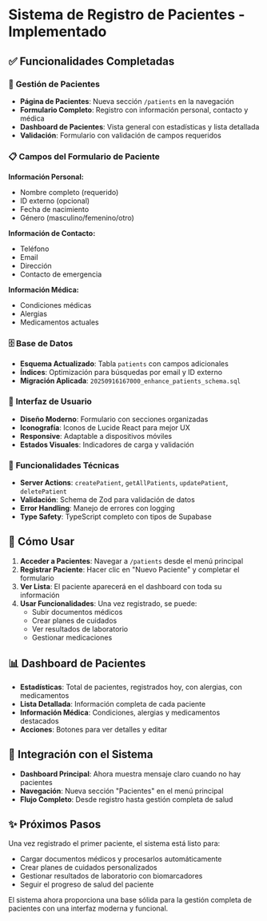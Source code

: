 # Sistema de Registro de Pacientes - Implementado

## ✅ Funcionalidades Completadas

### 🏥 **Gestión de Pacientes**
- **Página de Pacientes**: Nueva sección `/patients` en la navegación
- **Formulario Completo**: Registro con información personal, contacto y médica
- **Dashboard de Pacientes**: Vista general con estadísticas y lista detallada
- **Validación**: Formulario con validación de campos requeridos

### 📋 **Campos del Formulario de Paciente**
**Información Personal:**
- Nombre completo (requerido)
- ID externo (opcional)
- Fecha de nacimiento
- Género (masculino/femenino/otro)

**Información de Contacto:**
- Teléfono
- Email
- Dirección
- Contacto de emergencia

**Información Médica:**
- Condiciones médicas
- Alergias
- Medicamentos actuales

### 🗄️ **Base de Datos**
- **Esquema Actualizado**: Tabla `patients` con campos adicionales
- **Índices**: Optimización para búsquedas por email y ID externo
- **Migración Aplicada**: `20250916167000_enhance_patients_schema.sql`

### 🎨 **Interfaz de Usuario**
- **Diseño Moderno**: Formulario con secciones organizadas
- **Iconografía**: Iconos de Lucide React para mejor UX
- **Responsive**: Adaptable a dispositivos móviles
- **Estados Visuales**: Indicadores de carga y validación

### 🔧 **Funcionalidades Técnicas**
- **Server Actions**: `createPatient`, `getAllPatients`, `updatePatient`, `deletePatient`
- **Validación**: Schema de Zod para validación de datos
- **Error Handling**: Manejo de errores con logging
- **Type Safety**: TypeScript completo con tipos de Supabase

## 🚀 **Cómo Usar**

1. **Acceder a Pacientes**: Navegar a `/patients` desde el menú principal
2. **Registrar Paciente**: Hacer clic en "Nuevo Paciente" y completar el formulario
3. **Ver Lista**: El paciente aparecerá en el dashboard con toda su información
4. **Usar Funcionalidades**: Una vez registrado, se puede:
   - Subir documentos médicos
   - Crear planes de cuidados
   - Ver resultados de laboratorio
   - Gestionar medicaciones

## 📊 **Dashboard de Pacientes**
- **Estadísticas**: Total de pacientes, registrados hoy, con alergias, con medicamentos
- **Lista Detallada**: Información completa de cada paciente
- **Información Médica**: Condiciones, alergias y medicamentos destacados
- **Acciones**: Botones para ver detalles y editar

## 🔄 **Integración con el Sistema**
- **Dashboard Principal**: Ahora muestra mensaje claro cuando no hay pacientes
- **Navegación**: Nueva sección "Pacientes" en el menú principal
- **Flujo Completo**: Desde registro hasta gestión completa de salud

## ✨ **Próximos Pasos**
Una vez registrado el primer paciente, el sistema está listo para:
- Cargar documentos médicos y procesarlos automáticamente
- Crear planes de cuidados personalizados
- Gestionar resultados de laboratorio con biomarcadores
- Seguir el progreso de salud del paciente

El sistema ahora proporciona una base sólida para la gestión completa de pacientes con una interfaz moderna y funcional.

